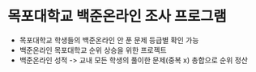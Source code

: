 # 목포대학교 백준온라인 조사 프로그램
- 목포대학교 학생들의 백준온라인 안 푼 문제 등급별 확인 가능
- 백준온라인 목포대학교 순위 상승을 위한 프로젝트
- 백준온라인 성적 -> 교내 모든 학생의 풀이한 문제(중복 x) 총합으로 순위 정산
